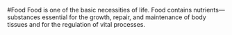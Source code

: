 #Food
Food is one of the basic necessities of life. Food contains nutrients—substances essential for the growth, repair, and maintenance of body tissues and for the regulation of vital processes.

